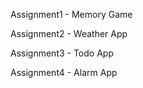 Assignment1 - Memory Game

Assignment2 - Weather App

Assignment3 - Todo App

Assignment4 - Alarm App
